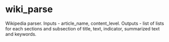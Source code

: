 # wiki_parse
Wikipedia parser. Inputs - article_name, content_level. Outputs - list of lists for each sections and subsection of title, text, indicator, summarized text and keywords.
